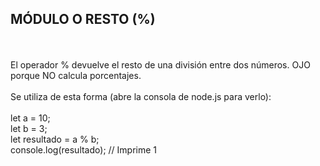 <h2>MÓDULO O RESTO (%)</h2>
<br>
<br>
El operador % devuelve el resto de una división entre dos números. OJO porque NO calcula porcentajes.
<br>
<br>
Se utiliza de esta forma (abre la consola de node.js para verlo):
<br>
<br>
let a = 10;
<br>
let b = 3;
<br>
let resultado = a % b;
<br>
console.log(resultado); // Imprime 1